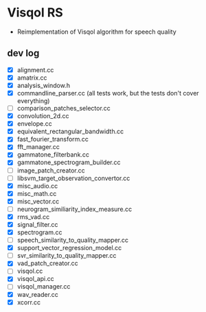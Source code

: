# Visqol RS
* Reimplementation of Visqol algorithm for speech quality

## dev log
- [x] alignment.cc
- [x] amatrix.cc
- [x] analysis_window.h
- [x] commandline_parser.cc (all tests work, but the tests don't cover everything)
- [ ] comparison_patches_selector.cc
- [x] convolution_2d.cc
- [x] envelope.cc
- [x] equivalent_rectangular_bandwidth.cc
- [x] fast_fourier_transform.cc
- [x] fft_manager.cc
- [x] gammatone_filterbank.cc
- [x] gammatone_spectrogram_builder.cc
- [ ] image_patch_creator.cc
- [ ] libsvm_target_observation_convertor.cc
- [x] misc_audio.cc
- [x] misc_math.cc
- [x] misc_vector.cc
- [ ] neurogram_similiarity_index_measure.cc
- [x] rms_vad.cc
- [x] signal_filter.cc
- [x] spectrogram.cc
- [ ] speech_similarity_to_quality_mapper.cc
- [x] support_vector_regression_model.cc
- [ ] svr_similarity_to_quality_mapper.cc
- [x] vad_patch_creator.cc
- [ ] visqol.cc
- [x] visqol_api.cc
- [ ] visqol_manager.cc
- [x] wav_reader.cc
- [x] xcorr.cc